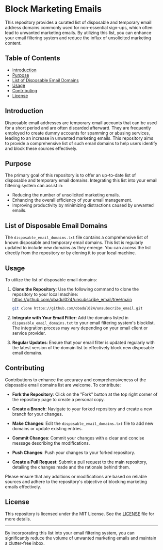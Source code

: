 # Block Marketing Emails

This repository provides a curated list of disposable and temporary email address domains commonly used for non-essential sign-ups, which often lead to unwanted marketing emails. By utilizing this list, you can enhance your email filtering system and reduce the influx of unsolicited marketing content.

## Table of Contents

- [Introduction](#introduction)
- [Purpose](#purpose)
- [List of Disposable Email Domains](#list-of-disposable-email-domains)
- [Usage](#usage)
- [Contributing](#contributing)
- [License](#license)

## Introduction

Disposable email addresses are temporary email accounts that can be used for a short period and are often discarded afterward. They are frequently employed to create dummy accounts for spamming or abusing services, leading to an increase in unwanted marketing emails. This repository aims to provide a comprehensive list of such email domains to help users identify and block these sources effectively.

## Purpose

The primary goal of this repository is to offer an up-to-date list of disposable and temporary email domains. Integrating this list into your email filtering system can assist in:

- Reducing the number of unsolicited marketing emails.
- Enhancing the overall efficiency of your email management.
- Improving productivity by minimizing distractions caused by unwanted emails.

## List of Disposable Email Domains

The `disposable_email_domains.txt` file contains a comprehensive list of known disposable and temporary email domains. This list is regularly updated to include new domains as they emerge. You can access the list directly from the repository or by cloning it to your local machine.

## Usage

To utilize the list of disposable email domains:

1. **Clone the Repository**: Use the following command to clone the repository to your local machine:
https://github.com/obadul024/unsubscribe_email/tree/main
   ```bash
   git clone https://github.com/obadul024/unsubscribe_email.git
   ```


2. **Integrate with Your Email Filter**: Add the domains listed in `disposable_email_domains.txt` to your email filtering system's blocklist. The integration process may vary depending on your email client or service provider.

3. **Regular Updates**: Ensure that your email filter is updated regularly with the latest version of the domain list to effectively block new disposable email domains.

## Contributing

Contributions to enhance the accuracy and comprehensiveness of the disposable email domains list are welcome. To contribute:

- **Fork the Repository**: Click on the "Fork" button at the top right corner of the repository page to create a personal copy.

- **Create a Branch**: Navigate to your forked repository and create a new branch for your changes.

- **Make Changes**: Edit the `disposable_email_domains.txt` file to add new domains or update existing entries.

- **Commit Changes**: Commit your changes with a clear and concise message describing the modifications.

- **Push Changes**: Push your changes to your forked repository.

- **Create a Pull Request**: Submit a pull request to the main repository, detailing the changes made and the rationale behind them.

Please ensure that any additions or modifications are based on reliable sources and adhere to the repository's objective of blocking marketing emails effectively.

## License

This repository is licensed under the MIT License. See the [LICENSE](LICENSE) file for more details.

---

By incorporating this list into your email filtering system, you can significantly reduce the volume of unwanted marketing emails and maintain a clutter-free inbox. 

